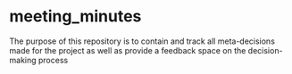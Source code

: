# meeting_minutes
The purpose of this repository is to contain and track all meta-decisions made for the project as well as provide a feedback space on the decision-making process
